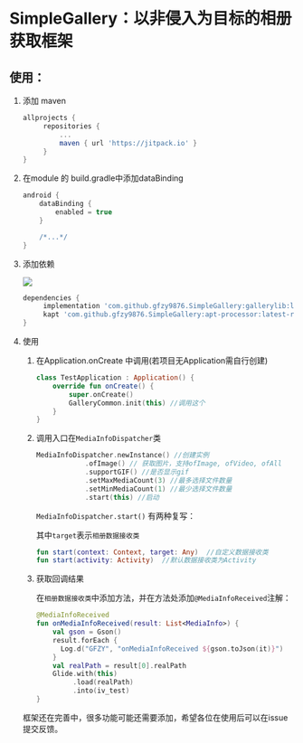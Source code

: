 # SimpleGallery：以非侵入为目标的相册获取框架

## 使用：

1. 添加 maven

   ```groovy
   allprojects {
   		repositories {
   			...
   			maven { url 'https://jitpack.io' }
   		}
   }
   ```

2. 在module 的 build.gradle中添加dataBinding

   ```groovy
   android {
       dataBinding {
           enabled = true
       }

       /*...*/
   }
   ```

3. 添加依赖

   [![](https://jitpack.io/v/gfzy9876/GalleryModel.svg)](https://jitpack.io/#gfzy9876/GalleryModel)

   ```groovy
   dependencies {
     	implementation 'com.github.gfzy9876.SimpleGallery:gallerylib:latest-release'
     	kapt 'com.github.gfzy9876.SimpleGallery:apt-processor:latest-release' //注解解释器
   }
   ```

4. 使用

   1. 在Application.onCreate 中调用(若项目无Application需自行创建)

      ```kotlin
      class TestApplication : Application() {
          override fun onCreate() {
              super.onCreate()
              GalleryCommon.init(this) //调用这个
          }
      }
      ```

   2. 调用入口在`MediaInfoDispatcher`类

      ```kotlin
      MediaInfoDispatcher.newInstance() //创建实例
                  .ofImage() // 获取图片，支持ofImage, ofVideo, ofAll
                  .supportGIF() //是否显示gif
                  .setMaxMediaCount(3) //最多选择文件数量
                  .setMinMediaCount(1) //最少选择文件数量
                  .start(this) //启动


      ```

      `MediaInfoDispatcher.start()` 有两种复写：

      其中`target`表示`相册数据接收类`

      ```kotlin
      fun start(context: Context, target: Any)  //自定义数据接收类
      fun start(activity: Activity)  //默认数据接收类为Activity
      ```

   3. 获取回调结果

      在`相册数据接收类`中添加方法，并在方法处添加`@MediaInfoReceived`注解：

      ```kotlin
      @MediaInfoReceived
      fun onMediaInfoReceived(result: List<MediaInfo>) {
          val gson = Gson()
          result.forEach {
            Log.d("GFZY", "onMediaInfoReceived ${gson.toJson(it)}")
          }
          val realPath = result[0].realPath
          Glide.with(this)
               .load(realPath)
               .into(iv_test)
      }
      ```



   框架还在完善中，很多功能可能还需要添加，希望各位在使用后可以在issue提交反馈。

